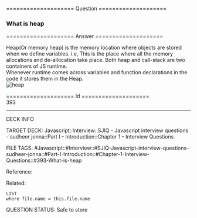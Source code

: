 ==================== Question ====================  

### What is heap  

==================== Answer ====================  

Heap(Or memory heap) is the memory location where objects are stored when we
define variables. i.e, This is the place where all the memory allocations and
de-allocation take place. Both heap and call-stack are two containers of JS
runtime.  
Whenever runtime comes across variables and function declarations in the code it
stores them in the Heap.  
![heap](../../../../images/heap.png)

==================== Id ====================  
393
<!--ID: 1707879859420-->

---

DECK INFO

TARGET DECK: Javascript::Interview::SJIQ - Javascript interview questions - sudheer jonna::Part I - Introduction::Chapter 1 - Interview Questions

FILE TAGS: #Javascript::#Interview::#SJIQ-Javascript-interview-questions-sudheer-jonna::#Part-I-Introduction::#Chapter-1-Interview-Questions::#393-What-is-heap

Reference:

Related:

```dataview
LIST
where file.name = this.file.name
```
QUESTION STATUS: Safe to store
